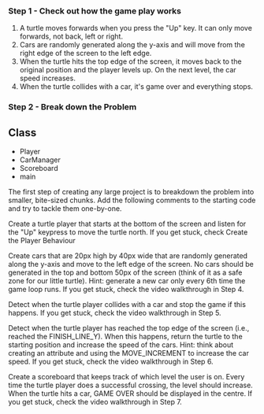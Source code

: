 ### Step 1 - Check out how the game play works

1. A turtle moves forwards when you press the "Up" key. It can only move forwards, not back, left or right.
2. Cars are randomly generated along the y-axis and will move from the right edge of the screen to the left edge.
3. When the turtle hits the top edge of the screen, it moves back to the original position and the player levels up. On the next level, the car speed increases.
4.  When the turtle collides with a car, it's game over and everything stops.

### Step 2 - Break down the Problem
 ## Class
- Player
- CarManager
- Scoreboard
- main

The first step of creating any large project is to breakdown the problem into smaller, bite-sized chunks. Add the following comments to the starting code and try to tackle them one-by-one.

Create a turtle player that starts at the bottom of the screen and listen for the "Up" keypress to move the turtle north. If you get stuck, check Create the Player Behaviour

Create cars that are 20px high by 40px wide that are randomly generated along the y-axis and move to the left edge of the screen. No cars should be generated in the top and bottom 50px of the screen (think of it as a safe zone for our little turtle). Hint: generate a new car only every 6th time the game loop runs. If you get stuck, check the video walkthrough in Step 4.

Detect when the turtle player collides with a car and stop the game if this happens. If you get stuck, check the video walkthrough in Step 5.

Detect when the turtle player has reached the top edge of the screen (i.e., reached the FINISH_LINE_Y). When this happens, return the turtle to the starting position and increase the speed of the cars. Hint: think about creating an attribute and using the MOVE_INCREMENT to increase the car speed. If you get stuck, check the video walkthrough in Step 6.

Create a scoreboard that keeps track of which level the user is on. Every time the turtle player does a successful crossing, the level should increase. When the turtle hits a car, GAME OVER should be displayed in the centre. If you get stuck, check the video walkthrough in Step 7.


